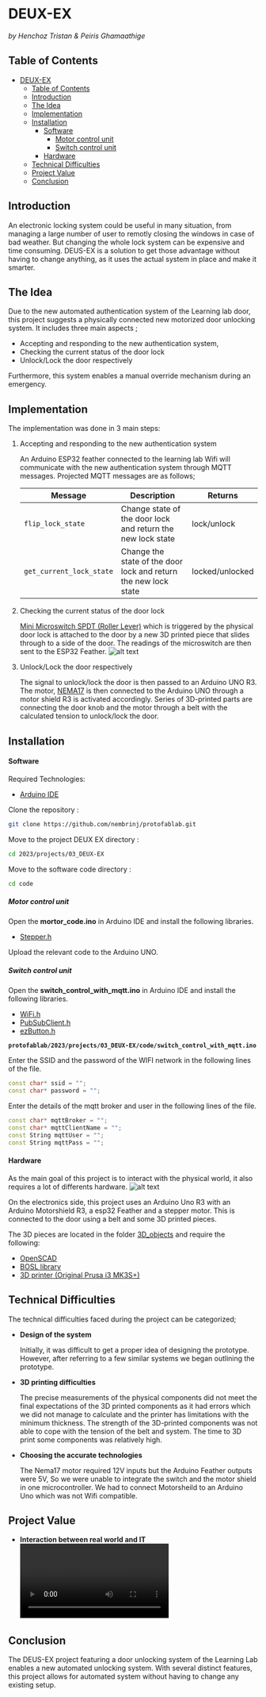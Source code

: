 # DEUX-EX 
*by Henchoz Tristan & Peiris Ghamaathige*
## Table of Contents
- [DEUX-EX](#deux-ex)
  - [Table of Contents](#table-of-contents)
  - [Introduction](#introduction)
  - [The Idea](#the-idea)
  - [Implementation](#implementation)
  - [Installation](#installation)
      - [Software](#software)
        - [Motor control unit](#motor-control-unit)
        - [Switch control unit](#switch-control-unit)
      - [Hardware](#hardware)
  - [Technical Difficulties](#technical-difficulties)
  - [Project Value](#project-value)
  - [Conclusion](#conclusion)



## Introduction

An electronic locking system could be useful in many situation, from managing a large number of user to remotly closing the windows in case of bad weather. But changing the whole lock system can be expensive and time consuming. DEUS-EX is a solution to get those advantage without having to change anything, as it uses the actual system in place and make it smarter.

## The Idea

Due to the new automated authentication system of the Learning lab door, this project suggests a physically connected new motorized door unlocking system. It includes three main aspects ; 
- Accepting and responding to the new authentication system, 
- Checking the current status of the door lock 
- Unlock/Lock the door respectively

Furthermore, this system enables a manual override mechanism during an emergency.

## Implementation

The implementation was done in 3 main steps:

1. Accepting and responding to the new authentication system

    An Arduino ESP32 feather connected to the learning lab Wifi will communicate with the new authentication system through MQTT messages. 
    Projected MQTT messages are as follows;

    | Message | Description | Returns |
    | - | - | - |
    | `flip_lock_state` | Change state of the door lock and return the new lock state | lock/unlock|
    | `get_current_lock_state` | Change the state of the door lock and return the new lock state | locked/unlocked|


2. Checking the current status of the door lock

    [Mini Microswitch SPDT (Roller Lever)](https://www.play-zone.ch/de/sparkfun-mini-microswitch-mit-roller-lever.html) which is triggered by the physical door lock is attached to the door by a new 3D printed piece that slides through to a side of the door. The readings of the microswitch are then sent to the ESP32 Feather.
    ![alt text](https://github.com/nembrinj/protofablab/blob/main/2023/projects/03_DEUS-EX/images/pic_lock_sensor.JPG)

3. Unlock/Lock the door respectively

    The signal to unlock/lock the door is then passed to an Arduino UNO R3. The motor, [NEMA17](https://gemsmotor.com/stepper-motor-manufacturer) is then connected to the Arduino UNO through a motor shield R3 is activated accordingly. Series of 3D-printed parts are connecting the door knob and the motor through a belt with the calculated tension to unlock/lock the door.

## Installation

#### Software

Required Technologies:

* [Arduino IDE](https://www.arduino.cc/)

Clone the repository :

 ```bash
 git clone https://github.com/nembrinj/protofablab.git
 ```

Move to the project DEUX EX directory :

```bash
cd 2023/projects/03_DEUX-EX
```

Move to the software code directory :

```bash
cd code
```

##### Motor control unit 

Open the **mortor_code.ino** in Arduino IDE and install the following libraries.

* [Stepper.h](https://www.arduino.cc/reference/en/libraries/stepper/)

Upload the relevant code to the Arduino UNO.

##### Switch control unit 

Open the **switch_control_with_mqtt.ino** in Arduino IDE and install the following libraries.

* [WiFi.h](https://www.arduino.cc/reference/en/libraries/wifi/)
* [PubSubClient.h](https://www.arduino.cc/reference/en/libraries/pubsubclient/)
* [ezButton.h](https://www.arduino.cc/reference/en/libraries/ezbutton/)

**``protofablab/2023/projects/03_DEUX-EX/code/switch_control_with_mqtt.ino``**

Enter the SSID and the password of the WIFI network in the following lines of the file.

```c++
const char* ssid = "";
const char* password = "";
```

Enter the details of the mqtt broker and user in the following lines of the file.

```c++
const char* mqttBroker = "";
const char* mqttClientName = "";
const String mqttUser = ""; 
const String mqttPass = "";
```

#### Hardware

As the main goal of this project is to interact with the physical world, it also requires a lot of differents hardware.
![alt text](https://github.com/nembrinj/protofablab/blob/main/2023/projects/03_DEUS-EX/images/pic_general.JPG)

On the electronics side, this project uses an Arduino Uno R3 with an Arduino Motorshield R3, a esp32 Feather and a stepper motor. This is connected to the door using a belt and some 3D printed pieces.

The 3D pieces are located in the folder [3D_objects](https://github.com/nembrinj/protofablab/blob/main/2023/projects/03_DEUS-EX/3D_objects) and require the following:

* [OpenSCAD](https://openscad.org/)
* [BOSL library](https://github.com/revarbat/BOSL)
* [3D printer (Original Prusa i3 MK3S+)](https://www.prusa3d.com/category/original-prusa-i3-mk3s/)



## Technical Difficulties

The technical difficulties faced during the project can be categorized;

- **Design of the system**

    Initially, it was difficult to get a proper idea of designing the prototype. However, after referring to a few similar systems we began outlining the prototype.

- **3D printing difficulties**

    The precise measurements of the physical components did not meet the final expectations of the 3D printed components as it had errors which we did not manage to calculate and the printer has limitations with the minimum thickness.
    The strength of the 3D-printed components was not able to cope with the tension of the belt and system.
    The time to 3D print some components was relatively high.

- **Choosing the accurate technologies** 

    The Nema17 motor required 12V inputs but the Arduino Feather outputs were 5V, So we were unable to integrate the switch and the motor shield in one microcontroller. We had to connect Motorsheild to an Arduino Uno which was not Wifi compatible.


## Project Value

- **Interaction between real world and IT** 
![alt text](https://github.com/nembrinj/protofablab/blob/main/2023/projects/03_DEUS-EX/images/demo.mp4)

## Conclusion

The DEUS-EX project featuring a door unlocking system of the Learning Lab enables a new automated unlocking system. With several distinct features, this project allows for automated system without having to change any existing setup.


